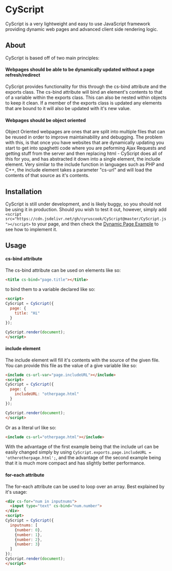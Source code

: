 # CyScript
CyScript is a very lightweight and easy to use JavaScript framework providing dynamic web pages and advanced client side rendering logic.

## About
CyScript is based off of two main principles:

#### Webpages should be able to be dynamically updated without a page refresh/redirect
CyScript provides functionality for this through the cs-bind attribute and the exports class. The cs-bind attribute will bind an element's contents to that of a variable within the exports class. This can also be nested within objects to keep it clean. If a member of the exports class is updated any elements that are bound to it will also be updated with it's new value.

#### Webpages should be object oriented
Object Oriented webpages are ones that are split into multiple files that can be reused in order to improve maintainability and debugging. The problem with this, is that once you have websites that are dynamically updating you start to get into spaghetti code where you are peforming Ajax Requests and getting stuff from the server and then replacing html - CyScript does all of this for you, and has abstracted it down into a single element, the include element. Very similar to the include function in languages such as PHP and C++, the include element takes a parameter "cs-url" and will load the contents of that source as it's contents.

## Installation
CyScript is still under development, and is likely buggy, so you should not be using it in production. Should you wish to test it out, however, simply add `<script src="https://cdn.jsdelivr.net/gh/cyruscook/CyScript@master/CyScript.js"></script>` to your page, and then check the [Dynamic Page Example](https://github.com/cyruscook/CyScript/tree/master/dynamicpage) to see how to implement it.

## Usage

#### cs-bind attribute
The cs-bind attribute can be used on elements like so:
```HTML
<title cs-bind="page.title"></title>
```
to bind them to a variable declared like so:
```HTML
<script>
CyScript = CyScript({
  page: {
    title: "Hi"
  }
});

CyScript.render(document);
</script>
```

#### include element
The include element will fill it's contents with the source of the given file. You can provide this file as the value of a give variable like so:
```HTML
<include cs-url-var="page.includeURL"></include>
<script>
CyScript = CyScript({
  page: {
    includeURL: "otherpage.html"
  }
});

CyScript.render(document);
</script>
```
Or as a literal url like so:
```HTML
<include cs-url="otherpage.html"></include>
```
With the advantage of the first example being that the include url can be easily changed simply by using `CyScript.exports.page.includeURL = 'otherotherpage.html';`, and the advantage of the second example being that it is much more compact and has slightly better performance.

#### for-each attribute
The for-each attribute can be used to loop over an array. Best explained by it's usage:
```HTML
<div cs-for="num in inputnums">
  <input type="text" cs-bind="num.number">
</div>
<script>
CyScript = CyScript({
  inputnums: [
    {number: 0},
    {number: 1},
    {number: 2},
    {number: 3}
  ]
});
CyScript.render(document);
</script>
```

